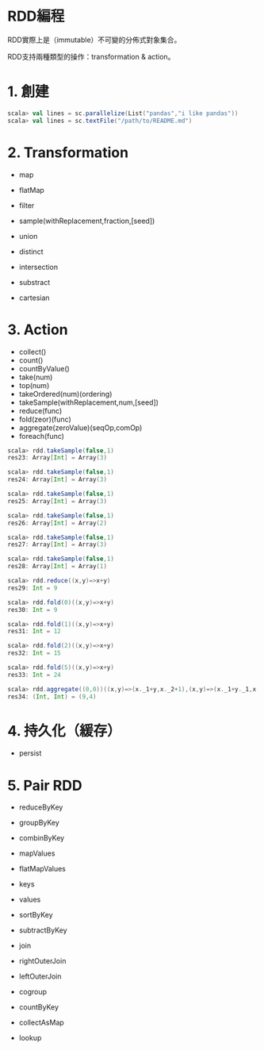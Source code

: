 # RDD編程

RDD實際上是（immutable）不可變的分佈式對象集合。

RDD支持兩種類型的操作：transformation & action。

# 1. 創建

```scala
scala> val lines = sc.parallelize(List("pandas","i like pandas"))
scala> val lines = sc.textFile("/path/to/README.md")
```

# 2. Transformation

* map
* flatMap
* filter
* sample\(withReplacement,fraction,\[seed\]\)

* union

* distinct
* intersection
* substract
* cartesian

# 3. Action

- collect\(\)  
- count\(\)  
- countByValue\(\)  
- take\(num\)  
- top\(num\)  
- takeOrdered\(num\)\(ordering\)  
- takeSample\(withReplacement,num,\[seed\]\)  
- reduce\(func\)  
- fold\(zeor\)\(func\)  
- aggregate\(zeroValue\)\(seqOp,comOp\)  
- foreach\(func\)

```scala
scala> rdd.takeSample(false,1)
res23: Array[Int] = Array(3)

scala> rdd.takeSample(false,1)
res24: Array[Int] = Array(3)

scala> rdd.takeSample(false,1)
res25: Array[Int] = Array(3)

scala> rdd.takeSample(false,1)
res26: Array[Int] = Array(2)

scala> rdd.takeSample(false,1)
res27: Array[Int] = Array(3)

scala> rdd.takeSample(false,1)
res28: Array[Int] = Array(1)

scala> rdd.reduce((x,y)=>x+y)
res29: Int = 9

scala> rdd.fold(0)((x,y)=>x+y)
res30: Int = 9

scala> rdd.fold(1)((x,y)=>x+y)
res31: Int = 12

scala> rdd.fold(2)((x,y)=>x+y)
res32: Int = 15

scala> rdd.fold(5)((x,y)=>x+y)
res33: Int = 24

scala> rdd.aggregate((0,0))((x,y)=>(x._1+y,x._2+1),(x,y)=>(x._1+y._1,x._2+y._2))
res34: (Int, Int) = (9,4)

```

# 4. 持久化（緩存）  
- persist

# 5. Pair RDD  
- reduceByKey  
- groupByKey  
- combinByKey  
- mapValues  
- flatMapValues  
- keys  
- values  
- sortByKey

- subtractByKey  
- join  
- rightOuterJoin  
- leftOuterJoin  
- cogroup

- countByKey  
- collectAsMap  
- lookup

